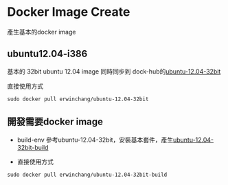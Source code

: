 # Docker Image Create
產生基本的docker image

## ubuntu12.04-i386

 基本的 32bit ubuntu 12.04 image
 同時同步到 dock-hub的[ubuntu-12.04-32bit][1]

 直接使用方式

 ```
 sudo docker pull erwinchang/ubuntu-12.04-32bit
 ```


## 開發需要docker image

 - build-env 參考ubuntu-12.04-32bit，安裝基本套件，產生[ubuntu-12.04-32bit-build][2]

 - 直接使用方式

 ```
 sudo docker pull erwinchang/ubuntu-12.04-32bit-build
 ```


 [1]:https://hub.docker.com/r/erwinchang/ubuntu-12.04-32bit/
 [2]:https://hub.docker.com/r/erwinchang/ubuntu-12.04-32bit-build/